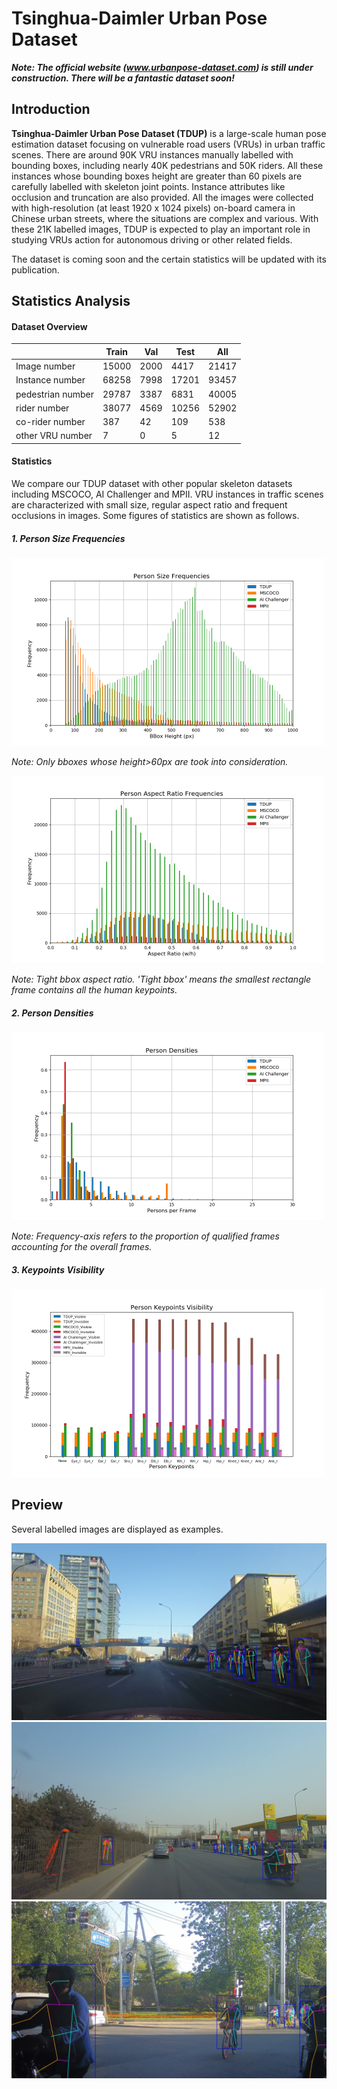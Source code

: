 # Tsinghua-Daimler Urban Pose Dataset
***Note: The official website (www.urbanpose-dataset.com) is still under construction. There will be a fantastic dataset soon!***

## Introduction

**Tsinghua-Daimler Urban Pose Dataset (TDUP)**  is a large-scale human pose estimation dataset focusing on vulnerable road users (VRUs) in urban traffic scenes. There are around 90K VRU instances manually labelled with bounding boxes, including nearly 40K pedestrians and 50K riders. All these instances whose bounding boxes height are greater than 60 pixels are carefully labelled with skeleton joint points. Instance attributes like occlusion and truncation are also provided. All the  images were collected with high-resolution (at least 1920 x 1024 pixels) on-board camera in Chinese urban streets, where the situations are complex and various. With these 21K labelled images, TDUP is expected to play an important role in studying VRUs action for  autonomous driving or other related fields.

The dataset is coming soon and the certain statistics will be updated with its publication.

## Statistics Analysis

#### Dataset Overview

|                   | Train | Val  | Test  | All   |
| ----------------- | ----- | ---- | ----- | ----- |
| Image number      | 15000 | 2000 | 4417  | 21417 |
| Instance number   | 68258 | 7998 | 17201 | 93457 |
| pedestrian number | 29787 | 3387 | 6831  | 40005 |
| rider number      | 38077 | 4569 | 10256 | 52902 |
| co-rider number   | 387   | 42   | 109   | 538   |
| other VRU number  | 7     | 0    | 5     | 12    |

#### Statistics

We compare our TDUP dataset with other popular skeleton datasets including MSCOCO, AI Challenger and MPII. VRU instances in traffic scenes are characterized with small size, regular aspect ratio and frequent occlusions in images. Some figures of statistics are shown as follows.

##### 1. Person Size Frequencies

<img src="https://github.com/OpenICV-THU/TDUP-dataset/blob/master/statistics/all_bbox_height_histogram.png" alt="bbox_height" style="zoom:50%;" />

*Note: Only bboxes whose height>60px are took into consideration.*

<img src="https://github.com/OpenICV-THU/TDUP-dataset/blob/master/statistics/all_tight_bbox_aspect_histogram.png" alt="bbox_aspect" style="zoom:50%;" />

*Note: Tight bbox aspect ratio. 'Tight bbox' means the smallest rectangle frame contains all the human keypoints.*

##### 2. Person Densities

<img src="https://github.com/OpenICV-THU/TDUP-dataset/blob/master/statistics/all_bbox_density_histogram_d.png" alt="person_density" style="zoom:50%;" />

*Note: Frequency-axis refers to the proportion of qualified frames accounting for the overall frames.*

##### 3. Keypoints Visibility

<img src="https://github.com/OpenICV-THU/TDUP-dataset/blob/master/statistics/all_kps_visibility_histogram.png" alt="person_density" style="zoom:50%;" />

## Preview

Several labelled images are displayed as examples.

<img src="https://github.com/OpenICV-THU/TDUP-dataset/blob/master/examples/2017-02-24-14-19-45_14-26-50-000.jpg" alt="example_1" style="zoom:50%;" />

<img src="https://github.com/OpenICV-THU/TDUP-dataset/blob/master/examples/2017-03-04-09-56-25_09-56-35-000.jpg" alt="example_2" style="zoom:50%;" />

<img src="https://github.com/OpenICV-THU/TDUP-dataset/blob/master/examples/2017-04-25-17-12-35.jpg" alt="example_3" style="zoom:50%;" />
